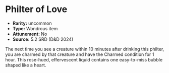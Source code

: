
# Philter of Love

* **Rarity:** uncommon
* **Type:** Wondrous item
* **Attunement:** No
* **Source:** 5.2 SRD (D&D 2024)


The next time you see a creature within 10 minutes after drinking this philter, you are charmed by that creature and have the Charmed condition for 1 hour. This rose-hued, effervescent liquid contains one easy-to-miss bubble shaped like a heart.
